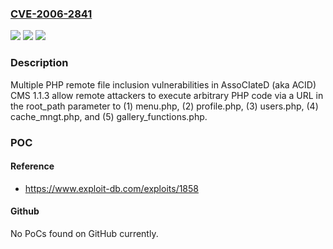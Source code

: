 ### [CVE-2006-2841](https://cve.mitre.org/cgi-bin/cvename.cgi?name=CVE-2006-2841)
![](https://img.shields.io/static/v1?label=Product&message=n%2Fa&color=blue)
![](https://img.shields.io/static/v1?label=Version&message=n%2Fa&color=blue)
![](https://img.shields.io/static/v1?label=Vulnerability&message=n%2Fa&color=brighgreen)

### Description

Multiple PHP remote file inclusion vulnerabilities in AssoCIateD (aka ACID) CMS 1.1.3 allow remote attackers to execute arbitrary PHP code via a URL in the root_path parameter to (1) menu.php, (2) profile.php, (3) users.php, (4) cache_mngt.php, and (5) gallery_functions.php.

### POC

#### Reference
- https://www.exploit-db.com/exploits/1858

#### Github
No PoCs found on GitHub currently.

